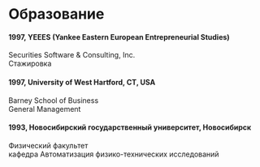# Образование

#### 1997, YEEES (Yankee Eastern European Entrepreneurial Studies)
Securities Software & Consulting, Inc.   
Стажировка

#### 1997, University of West Hartford, CT, USA
Barney School of Business   
General Management

#### 1993, Новосибирский государственный университет, Новосибирск
Физический факультет   
кафедра Автоматизация физико-технических исследований

